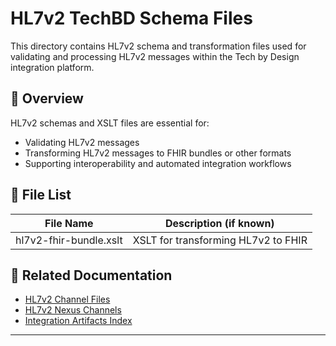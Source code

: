 # HL7v2 TechBD Schema Files

This directory contains HL7v2 schema and transformation files used for validating and processing HL7v2 messages within the Tech by Design integration platform.

## 📄 Overview

HL7v2 schemas and XSLT files are essential for:
- Validating HL7v2 messages
- Transforming HL7v2 messages to FHIR bundles or other formats
- Supporting interoperability and automated integration workflows

## 📂 File List

| File Name                | Description (if known)                |
|--------------------------|---------------------------------------|
| hl7v2-fhir-bundle.xslt   | XSLT for transforming HL7v2 to FHIR   |

## 🔗 Related Documentation

- [HL7v2 Channel Files](../hl7-techbd-channel-files/mirth-connect/README.md)
- [HL7v2 Nexus Channels](../hl7-techbd-channel-files/nexus/README.md)
- [Integration Artifacts Index](../../README.md)

---